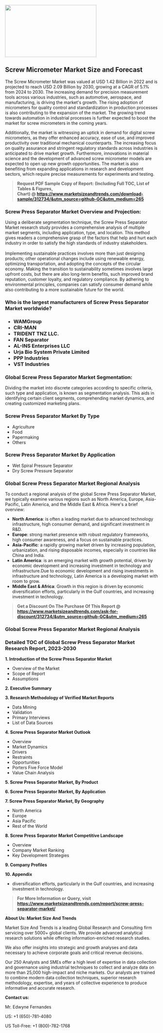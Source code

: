 <p><img class="alignnone size-medium wp-image-20088" src="https://ffe5etoiles.com/wp-content/uploads/2024/12/MST1-300x171.png" alt="" width="300" height="171" /></p><h2>Screw Micrometer Market Size and Forecast</h2><p>The Screw Micrometer Market was valued at USD 1.42 Billion in 2022 and is projected to reach USD 2.09 Billion by 2030, growing at a CAGR of 5.1% from 2024 to 2030. The increasing demand for precision measurement tools across various industries, such as automotive, aerospace, and manufacturing, is driving the market's growth. The rising adoption of micrometers for quality control and standardization in production processes is also contributing to the expansion of the market. The growing trend towards automation in industrial processes is further expected to boost the market for screw micrometers in the coming years.</p><p>Additionally, the market is witnessing an uptick in demand for digital screw micrometers, as they offer enhanced accuracy, ease of use, and improved productivity over traditional mechanical counterparts. The increasing focus on quality assurance and stringent regulatory standards across industries is anticipated to drive market growth. Furthermore, innovations in material science and the development of advanced screw micrometer models are expected to open up new growth opportunities. The market is also benefiting from expanding applications in research and development sectors, which require precise measurements for experiments and testing.</p></p><blockquote id="" class=""><strong>Request PDF Sample Copy of Report: (Including Full TOC, List of Tables &amp; Figures, Chart)&nbsp;@&nbsp;<strong><a href="https://www.marketsizeandtrends.com/download-sample/312734/&utm_source=github-GC&utm_medium=265" target="_blank">https://www.marketsizeandtrends.com/download-sample/312734/&utm_source=github-GC&utm_medium=265</a></strong></strong></blockquote><h3 id="" class="">Screw Press Separator Market&nbsp;Overview and Projection:</h3><p id="" class="">Using a deliberate segmentation technique, the Screw Press Separator Market research study provides a comprehensive analysis of multiple market segments, including application, type, and location. This method gives readers a comprehensive grasp of the factors that help and hurt each industry in order to satisfy the high standards of industry stakeholders. <br /> <br />Implementing sustainable practices involves more than just designing products; other operational changes include using renewable energy, optimizing transportation, and adopting the concepts of the circular economy. Making the transition to sustainability sometimes involves large upfront costs, but there are also long-term benefits, such improved brand reputation, customer loyalty, and regulatory compliance. By adhering to environmental principles, companies can satisfy consumer demand while also contributing to a more sustainable future for the world.</p><h3 id="" class="">Who is the largest manufacturers of&nbsp;Screw Press Separator Market worldwide?</h3><h3 class=""><p><ul><li>WAMGroup </li><li> CRI-MAN </li><li> TRIDENT TNZ LLC. </li><li> FAN Separator </li><li> AL-INS Enterprises LLC </li><li> Urja Bio System Private Limited </li><li> PPP Industries </li><li> VST Industries</li></ul></p></h3><h3 id="" class="">Global&nbsp;Screw Press Separator Market Segmentation:</h3><p id="" class="">Dividing the market into discrete categories according to specific criteria, such type and application, is known as segmentation analysis. This aids in identifying certain client segments, comprehending market dynamics, and creating customized marketing plans.</p><h3 id="" class="">Screw Press Separator Market&nbsp;By Type</h3><p><p><ul><li>Agriculture</li><li> Food</li><li> Papermaking</li><li> Others</p></li></ul></p></p><h3 id="" class="">Screw Press Separator Market&nbsp;By Application</h3><p class=""><p><ul><li>Wet Spiral Pressure Separator</li><li> Dry Screw Pressure Separator</li></ul></p></p><h3 id="" class="">Global Screw Press Separator Market Regional Analysis</h3><p id="" class="">To conduct a regional analysis of the global Screw Press Separator Market, we typically examine various regions such as North America, Europe, Asia-Pacific, Latin America, and the Middle East &amp; Africa. Here's a brief overview:</p><ul><li><strong>North America</strong>: is often a leading market due to advanced technology infrastructure, high consumer demand, and significant investment in R&amp;D.</li><li><strong>Europe</strong>: strong market presence with robust regulatory frameworks, high consumer awareness, and a focus on sustainable practices.</li><li><strong>Asia-Pacific</strong>: a rapidly growing market driven by increasing population, urbanization, and rising disposable incomes, especially in countries like China and India.</li><li><strong>Latin America</strong>: is an emerging market with growth potential, driven by economic development and increasing investment in technology and infrastructure.Due to economic development and rising investments in infrastructure and technology, Latin America is a developing market with room to grow.</li><li><strong>Middle East &amp; Africa</strong>: Growth in this region is driven by economic diversification efforts, particularly in the Gulf countries, and increasing investment in technology.</li></ul><blockquote id="" class=""><strong>Get a Discount On The Purchase Of This Report @ <strong><a href="https://www.marketsizeandtrends.com/ask-for-discount/312734/&utm_source=github-GC&utm_medium=265" target="_blank">https://www.marketsizeandtrends.com/ask-for-discount/312734/&utm_source=github-GC&utm_medium=265</a></strong></strong></blockquote><h3 id="" class="">Global Screw Press Separator Market Regional Analysis</h3><h3 id="" class="">Detailed TOC of Global Screw Press Separator Market Research Report, 2023-2030</h3><p id="" class=""><strong>1. Introduction of the Screw Press Separator Market</strong></p><ul><li>Overview of the Market</li><li>Scope of Report</li><li>Assumptions</li></ul><p id="" class=""><strong>2. Executive Summary</strong></p><p id="" class=""><strong>3. Research Methodology of Verified Market Reports</strong></p><ul><li>Data Mining</li><li>Validation</li><li>Primary Interviews</li><li>List of Data Sources</li></ul><p id="" class=""><strong>4. Screw Press Separator Market Outlook</strong></p><ul><li>Overview</li><li>Market Dynamics</li><li>Drivers</li><li>Restraints</li><li>Opportunities</li><li>Porters Five Force Model</li><li>Value Chain Analysis</li></ul><p id="" class=""><strong>5. Screw Press Separator Market, By Product</strong></p><p id="" class=""><strong>6. Screw Press Separator Market, By Application</strong></p><p id="" class=""><strong>7. Screw Press Separator Market, By Geography</strong></p><ul><li>North America</li><li>Europe</li><li>Asia Pacific</li><li>Rest of the World</li></ul><p id="" class=""><strong>8. Screw Press Separator Market Competitive Landscape</strong></p><ul><li>Overview</li><li>Company Market Ranking</li><li>Key Development Strategies</li></ul><p id="" class=""><strong>9. Company Profiles</strong></p><p id="" class=""><strong>10. Appendix</strong></p><ul><li>diversification efforts, particularly in the Gulf countries, and increasing investment in technology.</li></ul><blockquote id="" class=""><strong>For More Information or Query, visit <strong><strong><a href="https://www.marketsizeandtrends.com/report/screw-press-separator-market/" target="_blank">https://www.marketsizeandtrends.com/report/screw-press-separator-market/</a></strong></strong></strong></blockquote><p id="" class=""><strong>About Us: Market Size And Trends</strong></p><p id="" class="">Market Size And Trends is a leading Global Research and Consulting firm servicing over 5000+ global clients. We provide advanced analytical research solutions while offering information-enriched research studies.</p><p id="" class="">We also offer insights into strategic and growth analyses and data necessary to achieve corporate goals and critical revenue decisions.</p><p id="" class="">Our 250 Analysts and SMEs offer a high level of expertise in data collection and governance using industrial techniques to collect and analyze data on more than 25,000 high-impact and niche markets. Our analysts are trained to combine modern data collection techniques, superior research methodology, expertise, and years of collective experience to produce informative and accurate research.</p><p id="" class=""><strong>Contact us:</strong></p><p id="" class="">Mr. Edwyne Fernandes</p><p id="" class="">US: +1 (650)-781-4080</p><p id="" class="">US Toll-Free: +1 (800)-782-1768</p>
